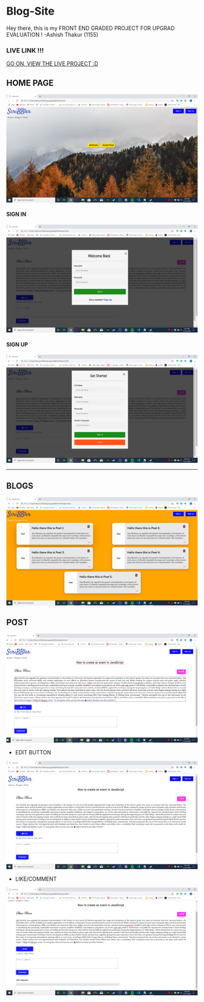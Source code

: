 # Blog-Site
Hey there, this is my FRONT END GRADED PROJECT FOR UPGRAD EVALUATION ! -Ashish Thakur (1155)
### LIVE LINK !!! 
<a href="https://ashish47afk.github.io/blogger/.">GO ON, VIEW THE LIVE PROJECT :D<a>
## HOME PAGE
 ![](screenshots/Front.png)
#### SIGN IN
 ![](screenshots/Signin.png)
#### SIGN UP
 ![](screenshots/Signup.png)


---------------------------------------------------------------------------------

## BLOGS
![](screenshots/Post.png)

##  POST
![](screenshots/More.png)

 - EDIT BUTTON 

 ![](screenshots/Edit.png)
 
 - LIKE/COMMENT
 
 ![](screenshots/Like.png)
 
 


